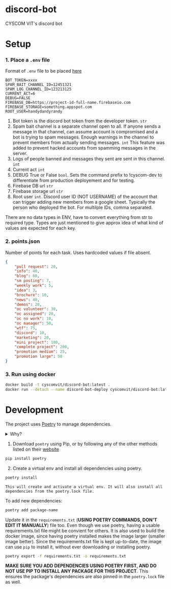 # discord-bot

CYSCOM VIT's discord bot

# Setup

### 1. Place a `.env` file

Format of `.env` file to be placed [here](./.env)

```env
BOT_TOKEN=xxxx
SPAM_BAIT_CHANNEL_ID=12451321
SPAM_LOG_CHANNEL_ID=123213125
CURRENT_ACT=6
DEBUG=FALSE
FIREBASE_DB=https://project-id-full-name.firebaseio.com
FIREBASE_STORAGE=something.appspot.com
ROOT_USER=handydandyrandy
```

1. Bot token is the discord bot token from the developer token. `str`
2. Spam bait channel is a separate channel open to all. If anyone sends a message in that channel, can assume account is compromised and a bot is trying to spam messages. Enough warnings in the channel to prevent members from actually sending messages. `int` This feature was added to prevent hacked accounts from spamming messages in the server.
3. Logs of people banned and messages they sent are sent in this channel. `int`
4. Current act `int`
5. DEBUG True or False `bool`. Sets the command prefix to !cyscom-dev to differentiate from production deployement and for testing.
6. Firebase DB url `str`
7. Firebase storage url `str`
8. Root user `int`. Discord user ID (NOT USERNAME) of the account that can trigger adding new members from a google sheet. Typically the person who deployed the bot. For multilple IDs, comma separated.

There are no data types in ENV, have to convert everything from str to required type. Types are just mentioned to give approx idea of what kind of values are expected for each key.

### 2. points.json

Number of points for each task. Uses hardcoded values if file absent.

```json
{
    "pull request": 20,
    "info": 40,
    "blog": 60,
    "sm posting": 7,
    "weekly work": 5,
    "idea": 3,
    "brochure": 10,
    "news": 40,
    "demos": 20,
    "oc volunteer": 30,
    "oc assigned": 20,
    "oc no work": 10,
    "oc manager": 50,
    "wtf": 75,
    "discord": 10,
    "marketing": 20,
    "mini project": 100,
    "complete project": 200,
    "promotion medium": 25,
    "promotion large": 50
}
```

### 3. Run using docker

```sh
docker build -t cyscomvit/discord-bot:latest .
docker run --detach --name discord-bot-deploy cyscomvit/discord-bot:latest
```

# Development

The project uses [Poetry](https://python-poetry.org/) to manage dependencies.

<details>
<summary>Why?</summary>
<br>
Poetry helps manage virtual environments easily.

It also pins versions of both dependencies and their dependencies recursively, unlike Pip. This means every package has an exact version and hash to check and download against.

With dependencies like `discord.py`, it became an issue since it's dependencies were not pinned and pip was installing the latest version, leading to many issues.
<br>

</details>

1.  Download `poetry` using Pip, or by following any of the other methods listed on their [website](https://python-poetry.org/docs/#installation)

```sh
pip install poetry
```

2. Create a virtual env and install all dependencies using poetry.

```sh
poetry install
```

    This will create and activate a virtual env. It will also install all dependencies from the poetry.lock file.

To add new dependencies:

```sh
poetry add package-name
```

Update it in the `requirements.txt` (**USING POETRY COMMANDS, DON'T EDIT IT MANUALLY**) file too. Even though we use poetry, having a usable requirements.txt file might be convient for others. It is also used to build the docker image, since having poetry installed makes the image larger (smaller image better). Since the requirements.txt file is kept up-to-date, the image can use `pip` to install it, without ever downloading or installing poetry.

```sh
poetry export -f requirements.txt -o requirements.txt
```

**MAKE SURE YOU ADD DEPENDENCIES USING POETRY FIRST, AND DO NOT USE PIP TO INSTALL ANY PACKAGE FOR THIS PROJECT**. This ensures the package's dependencies are also pinned in the `poetry.lock` file as well.
